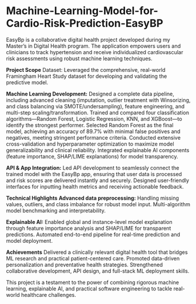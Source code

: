 # Machine-Learning-Model-for-Cardio-Risk-Prediction-EasyBP
EasyBp is a collaborative digital health project developed during my Master’s in Digital Health program. The application empowers users and clinicians to track hypertension and receive individualized cardiovascular risk assessments using robust machine learning techniques.

**Project Scope**
Dataset: Leveraged the comprehensive, real-world Framingham Heart Study dataset for developing and validating the predictive model.

**Machine Learning Development:**
Designed a complete data pipeline, including advanced cleaning (imputation, outlier treatment with Winsorizing, and class balancing via SMOTE/undersampling), feature engineering, and multi-step scaling/transformation.
Trained and compared four classification algorithms—Random Forest, Logistic Regression, KNN, and XGBoost—to identify the strongest performer.
Selected Random Forest as the final model, achieving an accuracy of 89.7% with minimal false positives and negatives, meeting stringent performance criteria.
Conducted extensive cross-validation and hyperparameter optimization to maximize model generalizability and clinical reliability.
Integrated explainable AI components (feature importance, SHAP/LIME explanations) for model transparency.

**API & App Integration:**
Led API development to seamlessly connect the trained model with the EasyBp app, ensuring that user data is processed and risk scores are delivered instantly and securely.
Designed user-friendly interfaces for inputting health metrics and receiving actionable feedback.

**Technical Highlights**
**Advanced data preprocessing:** 
Handling missing values, outliers, and class imbalance for robust model input.
Multi-algorithm model benchmarking and interpretability.

**Explainable AI:**
Enabled global and instance-level model explanation through feature importance analysis and SHAP/LIME for transparent predictions.
Automated end-to-end pipeline for real-time prediction and model deployment.

**Achievements**
Delivered a clinically relevant digital health tool that bridges ML research and practical patient-centered care.
Promoted data-driven personalization and preventative health strategies.
Strengthened collaborative development, API design, and full-stack ML deployment skills.

This project is a testament to the power of combining rigorous machine learning, explainable AI, and practical software engineering to tackle real-world healthcare challenges.
